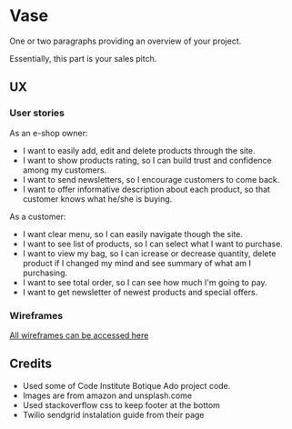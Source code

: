 # Vase

One or two paragraphs providing an overview of your project.

Essentially, this part is your sales pitch.
 
## UX
 
### User stories

As an e-shop owner:
- I want to easily add, edit and delete products through the site.
- I want to show products rating, so I can build trust and confidence among my customers.
- I want to send newsletters, so I encourage customers to come back.
- I want to offer informative description about each product, so that customer knows what he/she is buying.

As a customer:
- I want clear menu, so I can easily navigate though the site.
- I want to see list of products, so I can select what I want to purchase.
- I want to view my bag, so I can icrease or decrease quantity, delete product if I changed my mind and see summary of what am I purchasing.
- I want to see total order, so I can see how much I'm going to pay.
- I want to get newsletter of newest products and special offers.

### Wireframes
[All wireframes can be accessed here](/workspace/vase/documentation/wireframes.pdf)

## Credits

- Used some of Code Institute Botique Ado project code.
- Images are from amazon and unsplash.come
- Used stackoverflow css to keep footer at the bottom
- Twilio sendgrid instalation guide from their page